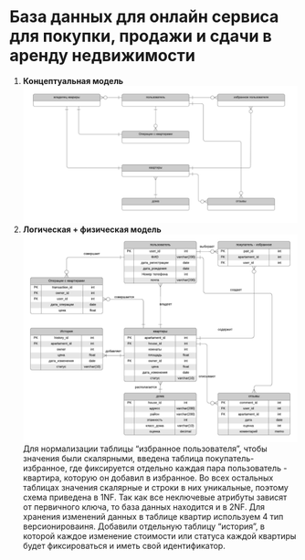 # База данных для онлайн сервиса для покупки, продажи и сдачи в аренду недвижимости
1. **Концептуальная модель**
  ![Image 1](concept_model.jpg)
2. **Логическая + физическая модель**
  ![Image 2](logic_model.png)
Для нормализации таблицы “избранное пользователя”, чтобы значения были скалярными, введена таблица покупатель-избранное, где фиксируется отдельно каждая пара пользователь - квартира, которую он добавил в избранное. Во всех остальных таблицах значения скалярные и строки в них уникальные, поэтому схема приведена в 1NF.
Так как все неключевые атрибуты зависят от первичного ключа, то база данных находится и в 2NF.
Для хранения изменений данных в таблице квартир используем 4 тип версионироваиня. Добавили отдельную таблицу “история”, в которой каждое изменение стоимости или статуса каждой квартиры будет фиксироваться и иметь свой идентификатор.

